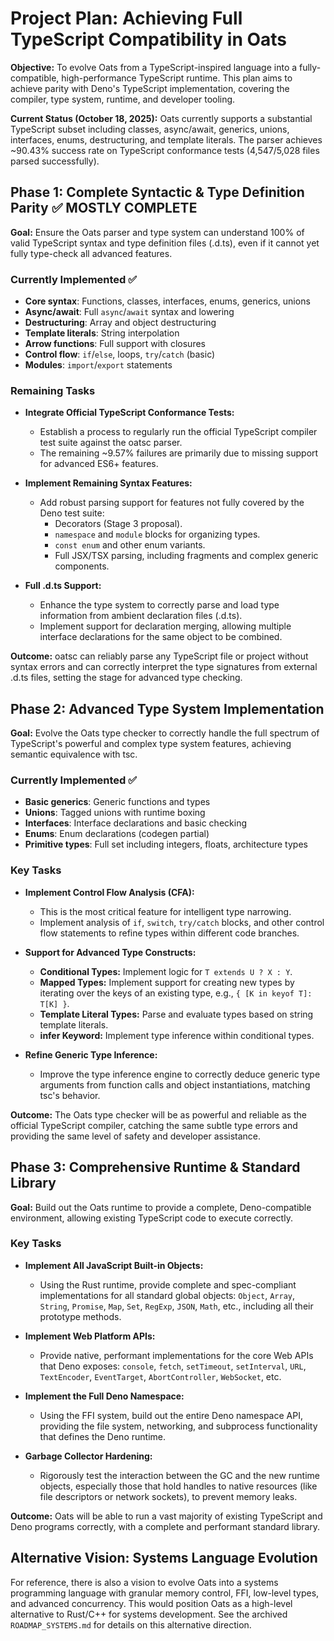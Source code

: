 # Project Plan: Achieving Full TypeScript Compatibility in Oats

**Objective:** To evolve Oats from a TypeScript-inspired language into a fully-compatible, high-performance TypeScript runtime. This plan aims to achieve parity with Deno's TypeScript implementation, covering the compiler, type system, runtime, and developer tooling.

**Current Status (October 18, 2025):** Oats currently supports a substantial TypeScript subset including classes, async/await, generics, unions, interfaces, enums, destructuring, and template literals. The parser achieves ~90.43% success rate on TypeScript conformance tests (4,547/5,028 files parsed successfully).

## Phase 1: Complete Syntactic & Type Definition Parity ✅ MOSTLY COMPLETE

**Goal:** Ensure the Oats parser and type system can understand 100% of valid TypeScript syntax and type definition files (.d.ts), even if it cannot yet fully type-check all advanced features.

### Currently Implemented ✅

- **Core syntax**: Functions, classes, interfaces, enums, generics, unions
- **Async/await**: Full `async`/`await` syntax and lowering
- **Destructuring**: Array and object destructuring
- **Template literals**: String interpolation
- **Arrow functions**: Full support with closures
- **Control flow**: `if`/`else`, loops, `try`/`catch` (basic)
- **Modules**: `import`/`export` statements

### Remaining Tasks

- **Integrate Official TypeScript Conformance Tests:**
  - Establish a process to regularly run the official TypeScript compiler test suite against the oatsc parser.
  - The remaining ~9.57% failures are primarily due to missing support for advanced ES6+ features.

- **Implement Remaining Syntax Features:**
  - Add robust parsing support for features not fully covered by the Deno test suite:
    - Decorators (Stage 3 proposal).
    - `namespace` and `module` blocks for organizing types.
    - `const enum` and other enum variants.
    - Full JSX/TSX parsing, including fragments and complex generic components.

- **Full .d.ts Support:**
  - Enhance the type system to correctly parse and load type information from ambient declaration files (.d.ts).
  - Implement support for declaration merging, allowing multiple interface declarations for the same object to be combined.

**Outcome:** oatsc can reliably parse any TypeScript file or project without syntax errors and can correctly interpret the type signatures from external .d.ts files, setting the stage for advanced type checking.

## Phase 2: Advanced Type System Implementation

**Goal:** Evolve the Oats type checker to correctly handle the full spectrum of TypeScript's powerful and complex type system features, achieving semantic equivalence with tsc.

### Currently Implemented ✅

- **Basic generics**: Generic functions and types
- **Unions**: Tagged unions with runtime boxing
- **Interfaces**: Interface declarations and basic checking
- **Enums**: Enum declarations (codegen partial)
- **Primitive types**: Full set including integers, floats, architecture types

### Key Tasks

- **Implement Control Flow Analysis (CFA):**
  - This is the most critical feature for intelligent type narrowing.
  - Implement analysis of `if`, `switch`, `try/catch` blocks, and other control flow statements to refine types within different code branches.

- **Support for Advanced Type Constructs:**
  - **Conditional Types:** Implement logic for `T extends U ? X : Y`.
  - **Mapped Types:** Implement support for creating new types by iterating over the keys of an existing type, e.g., `{ [K in keyof T]: T[K] }`.
  - **Template Literal Types:** Parse and evaluate types based on string template literals.
  - **infer Keyword:** Implement type inference within conditional types.

- **Refine Generic Type Inference:**
  - Improve the type inference engine to correctly deduce generic type arguments from function calls and object instantiations, matching tsc's behavior.

**Outcome:** The Oats type checker will be as powerful and reliable as the official TypeScript compiler, catching the same subtle type errors and providing the same level of safety and developer assistance.

## Phase 3: Comprehensive Runtime & Standard Library

**Goal:** Build out the Oats runtime to provide a complete, Deno-compatible environment, allowing existing TypeScript code to execute correctly.

### Key Tasks

- **Implement All JavaScript Built-in Objects:**
  - Using the Rust runtime, provide complete and spec-compliant implementations for all standard global objects: `Object`, `Array`, `String`, `Promise`, `Map`, `Set`, `RegExp`, `JSON`, `Math`, etc., including all their prototype methods.

- **Implement Web Platform APIs:**
  - Provide native, performant implementations for the core Web APIs that Deno exposes: `console`, `fetch`, `setTimeout`, `setInterval`, `URL`, `TextEncoder`, `EventTarget`, `AbortController`, `WebSocket`, etc.

- **Implement the Full Deno Namespace:**
  - Using the FFI system, build out the entire Deno namespace API, providing the file system, networking, and subprocess functionality that defines the Deno runtime.

- **Garbage Collector Hardening:**
  - Rigorously test the interaction between the GC and the new runtime objects, especially those that hold handles to native resources (like file descriptors or network sockets), to prevent memory leaks.

**Outcome:** Oats will be able to run a vast majority of existing TypeScript and Deno programs correctly, with a complete and performant standard library.

## Alternative Vision: Systems Language Evolution

For reference, there is also a vision to evolve Oats into a systems programming language with granular memory control, FFI, low-level types, and advanced concurrency. This would position Oats as a high-level alternative to Rust/C++ for systems development. See the archived `ROADMAP_SYSTEMS.md` for details on this alternative direction.
